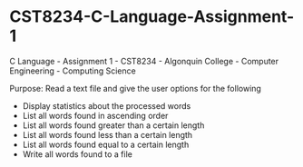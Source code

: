 # CST8234-C-Language-Assignment-1
C Language - Assignment 1 - CST8234 - Algonquin College - Computer Engineering - Computing Science

Purpose:
Read a text file and give the user options for the following
-  Display statistics about the processed words
-  List all words found in ascending order
-  List all words found greater than a certain length
-  List all words found less than a certain length
-  List all words found equal to a certain length
-  Write all words found to a file
